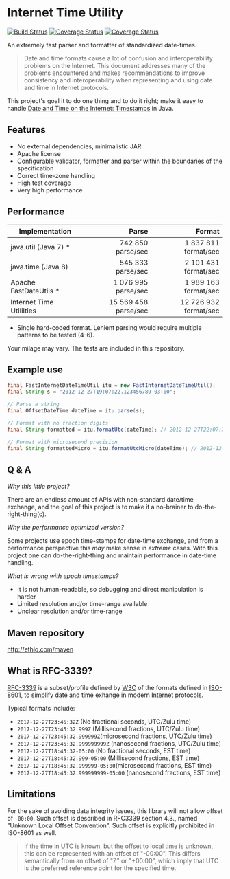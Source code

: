 # Internet Time Utility
[![Build Status](https://travis-ci.org/ethlo/itu.svg?branch=master)](https://travis-ci.org/ethlo/itu)
[![Coverage Status](https://coveralls.io/repos/github/ethlo/itu/badge.svg?1)](https://coveralls.io/github/ethlo/itu?1)
[![Coverage Status](https://img.shields.io/badge/greencode-✓-green.svg?style=flat)](http://greencode.io/p/itu)

An extremely fast parser and formatter of standardized date-times.

> Date and time formats cause a lot of confusion and interoperability problems on the Internet.
This document addresses many of the problems encountered and makes recommendations to improve consistency and interoperability when representing and using date and time in Internet protocols.

This project's goal it to do one thing and to do it right; make it easy to handle [Date and Time on the Internet: Timestamps](https://www.ietf.org/rfc/rfc3339.txt) in Java.

## Features
* No external dependencies, minimalistic JAR
* Apache license
* Configurable validator, formatter and parser within the boundaries of the specification
* Correct time-zone handling
* High test coverage
* Very high performance

## Performance
Implementation | Parse | Format 
---------------|---------:|-----------:
java.util (Java 7) * |  742 850 parse/sec | 1 837 811 format/sec
java.time (Java 8) |  545 333 parse/sec | 2 101 431 format/sec
Apache FastDateUtils * |  1 076 995 parse/sec | 1 989 163 format/sec
Internet Time Utililties   | 15 569 458 parse/sec    | 12 726 932 format/sec

* Single hard-coded format. Lenient parsing would require multiple patterns to be tested (4-6).

Your milage may vary. The tests are included in this repository.

## Example use
```java
final FastInternetDateTimeUtil itu = new FastInternetDateTimeUtil();
final String s = "2012-12-27T19:07:22.123456789-03:00";

// Parse a string
final OffsetDateTime dateTime = itu.parse(s);

// Format with no fraction digits
final String formatted = itu.formatUtc(dateTime); // 2012-12-27T22:07:22Z

// Format with microsecond precision
final String formattedMicro = itu.formatUtcMicro(dateTime); // 2012-12-27T22:07:22.123457Z
```
## Q & A

*Why this little project?*

There are an endless amount of APIs with non-standard date/time exchange, and the goal of this project is to make it a no-brainer to do-the-right-thing(c).

*Why the performance optimized version?*

Some projects use epoch time-stamps for date-time exchange, and from a performance perspective this *may* make sense in *extreme* cases. With this project one can do-the-right-thing and maintain performance in date-time handling.

*What is wrong with epoch timestamps?*

* It is not human-readable, so debugging and direct manipulation is harder
* Limited resolution and/or time-range available
* Unclear resolution and/or time-range

## Maven repository
http://ethlo.com/maven

## What is RFC-3339?
[RFC-3339](https://www.ietf.org/rfc/rfc3339.txt) is a subset/profile defined by [W3C](https://www.w3.org/) of the formats defined in [ISO-8601](http://www.iso.org/iso/home/standards/iso8601.htm), to simplify date and time exhange in modern Internet protocols. 

Typical formats include: 
* `2017-12-27T23:45:32Z` (No fractional seconds, UTC/Zulu time)
* `2017-12-27T23:45:32.999Z` (Millisecond fractions, UTC/Zulu time)
* `2017-12-27T23:45:32.999999Z`(microsecond fractions, UTC/Zulu time)
* `2017-12-27T23:45:32.999999999Z` (nanosecond fractions, UTC/Zulu time)
* `2017-12-27T18:45:32-05:00` (No fractional seconds, EST time)
* `2017-12-27T18:45:32.999-05:00` (Millisecond fractions, EST time)
* `2017-12-27T18:45:32.999999-05:00`(microsecond fractions, EST time)
* `2017-12-27T18:45:32.999999999-05:00` (nanosecond fractions, EST time)

## Limitations

For the sake of avoiding data integrity issues, this library will not allow offset of `-00:00`. 
Such offset is described in RFC3339 section 4.3., named "Unknown Local Offset Convention". Such offset is explicitly prohibited in ISO-8601 as well.

>   If the time in UTC is known, but the offset to local time is unknown,
   this can be represented with an offset of "-00:00".  This differs
   semantically from an offset of "Z" or "+00:00", which imply that UTC
   is the preferred reference point for the specified time.

